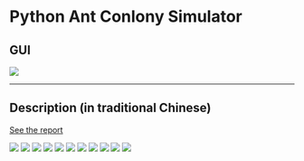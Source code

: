 # Python Ant Conlony Simulator

## GUI

![](./report/interface.png)

---

## Description (in traditional Chinese)

[See the report](https://github.com/leo27945875/Python_Ant_Colony_Simulator/blob/master/report/309612092_Report.pdf)

![](./report/picture/0.png)
![](./report/picture/1.png)
![](./report/picture/2.png)
![](./report/picture/3.png)
![](./report/picture/4.png)
![](./report/picture/5.png)
![](./report/picture/6.png)
![](./report/picture/7.png)
![](./report/picture/8.png)
![](./report/picture/9.png)
![](./report/picture/10.png)